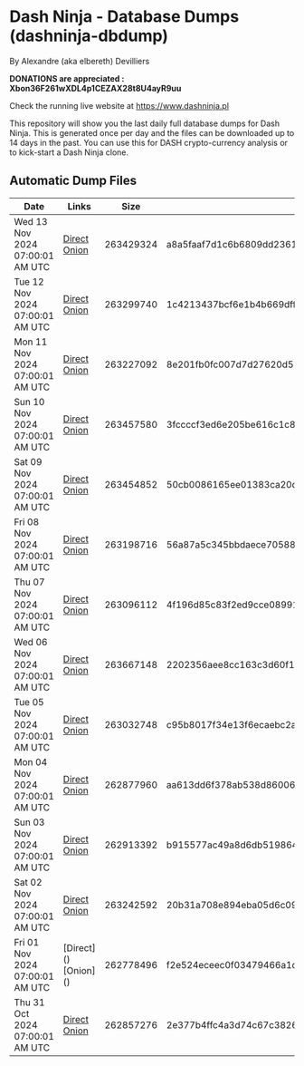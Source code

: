 # Dash Ninja - Database Dumps (dashninja-dbdump)
By Alexandre (aka elbereth) Devilliers

**DONATIONS are appreciated : Xbon36F261wXDL4p1CEZAX28t8U4ayR9uu**

Check the running live website at https://www.dashninja.pl

This repository will show you the last daily full database dumps for Dash Ninja. This is generated once per day and the files can be downloaded up to 14 days in the past.
You can use this for DASH crypto-currency analysis or to kick-start a Dash Ninja clone.


## Automatic Dump Files
| Date | Links | Size | SHA256 |
|--|--|--|--|
| Wed 13 Nov 2024 07:00:01 AM UTC | [Direct](https://oshi.at/PpFS) [Onion](http://5ety7tpkim5me6eszuwcje7bmy25pbtrjtue7zkqqgziljwqy3rrikqd.onion/PpFS) | 263429324 | a8a5faaf7d1c6b6809dd2361ccd1c6f9e24711f98c64fb5d89e75be5ea7f6c9b | 
| Tue 12 Nov 2024 07:00:01 AM UTC | [Direct](https://oshi.at/aLGh) [Onion](http://5ety7tpkim5me6eszuwcje7bmy25pbtrjtue7zkqqgziljwqy3rrikqd.onion/aLGh) | 263299740 | 1c4213437bcf6e1b4b669dffaa5bd79b17b812d61c49a2e9c88ee6a485c1c6a2 | 
| Mon 11 Nov 2024 07:00:01 AM UTC | [Direct](https://oshi.at/UZvP) [Onion](http://5ety7tpkim5me6eszuwcje7bmy25pbtrjtue7zkqqgziljwqy3rrikqd.onion/UZvP) | 263227092 | 8e201fb0fc007d7d27620d51babccd8554c327d64cae0f10fbd1aaa49346e189 | 
| Sun 10 Nov 2024 07:00:01 AM UTC | [Direct](https://oshi.at/DfTz) [Onion](http://5ety7tpkim5me6eszuwcje7bmy25pbtrjtue7zkqqgziljwqy3rrikqd.onion/DfTz) | 263457580 | 3fccccf3ed6e205be616c1c8604a9008845e529888846b32f00b2ab5f71ef6fd | 
| Sat 09 Nov 2024 07:00:01 AM UTC | [Direct](https://oshi.at/carL) [Onion](http://5ety7tpkim5me6eszuwcje7bmy25pbtrjtue7zkqqgziljwqy3rrikqd.onion/carL) | 263454852 | 50cb0086165ee01383ca20d073bbecdb72731937103c4400bc0e9e7440b7239b | 
| Fri 08 Nov 2024 07:00:01 AM UTC | [Direct](https://oshi.at/dwFM) [Onion](http://5ety7tpkim5me6eszuwcje7bmy25pbtrjtue7zkqqgziljwqy3rrikqd.onion/dwFM) | 263198716 | 56a87a5c345bbdaece70588f23eeea916aba5746e4c876bd2666a1b40fd3795a | 
| Thu 07 Nov 2024 07:00:01 AM UTC | [Direct](https://oshi.at/sFGs) [Onion](http://5ety7tpkim5me6eszuwcje7bmy25pbtrjtue7zkqqgziljwqy3rrikqd.onion/sFGs) | 263096112 | 4f196d85c83f2ed9cce08991b39668d28133dcd0d983ce5be638d7385a47bdb8 | 
| Wed 06 Nov 2024 07:00:01 AM UTC | [Direct](https://oshi.at/GaMAH) [Onion](http://5ety7tpkim5me6eszuwcje7bmy25pbtrjtue7zkqqgziljwqy3rrikqd.onion/GaMAH) | 263667148 | 2202356aee8cc163c3d60f1b5c6978f47a481f77e710c629f6c392eeaf94fc8a | 
| Tue 05 Nov 2024 07:00:01 AM UTC | [Direct](https://oshi.at/tNBK) [Onion](http://5ety7tpkim5me6eszuwcje7bmy25pbtrjtue7zkqqgziljwqy3rrikqd.onion/tNBK) | 263032748 | c95b8017f34e13f6ecaebc2a258c3ead0ba1e08cf38e621bc2281176a813266b | 
| Mon 04 Nov 2024 07:00:01 AM UTC | [Direct](https://oshi.at/jZPh) [Onion](http://5ety7tpkim5me6eszuwcje7bmy25pbtrjtue7zkqqgziljwqy3rrikqd.onion/jZPh) | 262877960 | aa613dd6f378ab538d86006fb4546c40499cf257c0725ffe9cda4b67ba3b6fb3 | 
| Sun 03 Nov 2024 07:00:01 AM UTC | [Direct](https://oshi.at/bgSA) [Onion](http://5ety7tpkim5me6eszuwcje7bmy25pbtrjtue7zkqqgziljwqy3rrikqd.onion/bgSA) | 262913392 | b915577ac49a8d6db5198641db73d32448a587a29909b6b88fb1ddb511956285 | 
| Sat 02 Nov 2024 07:00:01 AM UTC | [Direct](https://oshi.at/aGWB) [Onion](http://5ety7tpkim5me6eszuwcje7bmy25pbtrjtue7zkqqgziljwqy3rrikqd.onion/aGWB) | 263242592 | 20b31a708e894eba05d6c095e18533e2d177ed9c9b4a304d63cfd4e032130ce8 | 
| Fri 01 Nov 2024 07:00:01 AM UTC | [Direct](</body></html>) [Onion](</body></html>) | 262778496 | f2e524eceec0f03479466a1d361125a28b162acfec1ea9fd38fa2dcc62fc54bb | 
| Thu 31 Oct 2024 07:00:01 AM UTC | [Direct](https://oshi.at/MiEJ) [Onion](http://5ety7tpkim5me6eszuwcje7bmy25pbtrjtue7zkqqgziljwqy3rrikqd.onion/MiEJ) | 262857276 | 2e377b4ffc4a3d74c67c3826418058b6c1ed6f6f453e42d929a18aee61cc51d4 | 
